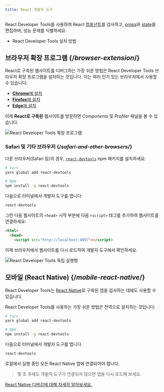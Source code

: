 ```yaml
---
title: React 개발자 도구
---
```


<Intro>

React Developer Tools를 사용하여 React [컴포넌트](/learn/your-first-component)를 검사하고, [props](/learn/passing-props-to-a-component)와 [state](/learn/state-a-components-memory)를 편집하며, 성능 문제를 식별하세요.

</Intro>

<YouWillLearn>

* React Developer Tools 설치 방법

</YouWillLearn>

## 브라우저 확장 프로그램 {/*browser-extension*/}

React로 구축된 웹사이트를 디버그하는 가장 쉬운 방법은 React Developer Tools 브라우저 확장 프로그램을 설치하는 것입니다. 이는 여러 인기 있는 브라우저에서 사용할 수 있습니다:

* [**Chrome**에 설치](https://chrome.google.com/webstore/detail/react-developer-tools/fmkadmapgofadopljbjfkapdkoienihi?hl=en)
* [**Firefox**에 설치](https://addons.mozilla.org/en-US/firefox/addon/react-devtools/)
* [**Edge**에 설치](https://microsoftedge.microsoft.com/addons/detail/react-developer-tools/gpphkfbcpidddadnkolkpfckpihlkkil)

이제 **React로 구축된** 웹사이트를 방문하면 _Components_ 및 _Profiler_ 패널을 볼 수 있습니다.

![React Developer Tools 확장 프로그램](/images/docs/react-devtools-extension.png)

### Safari 및 기타 브라우저 {/*safari-and-other-browsers*/}
다른 브라우저(Safari 등)의 경우, [`react-devtools`](https://www.npmjs.com/package/react-devtools) npm 패키지를 설치하세요:
```bash
# Yarn
yarn global add react-devtools

# Npm
npm install -g react-devtools
```

다음으로 터미널에서 개발자 도구를 엽니다:
```bash
react-devtools
```

그런 다음 웹사이트의 `<head>` 시작 부분에 다음 `<script>` 태그를 추가하여 웹사이트를 연결하세요:
```html {3}
<html>
  <head>
    <script src="http://localhost:8097"></script>
```

이제 브라우저에서 웹사이트를 다시 로드하여 개발자 도구에서 확인하세요.

![React Developer Tools 독립 실행형](/images/docs/react-devtools-standalone.png)

## 모바일 (React Native) {/*mobile-react-native*/}
React Developer Tools는 [React Native](https://reactnative.dev/)로 구축된 앱을 검사하는 데에도 사용할 수 있습니다.

React Developer Tools를 사용하는 가장 쉬운 방법은 전역으로 설치하는 것입니다:
```bash
# Yarn
yarn global add react-devtools

# Npm
npm install -g react-devtools
```

다음으로 터미널에서 개발자 도구를 엽니다.
```bash
react-devtools
```

로컬에서 실행 중인 모든 React Native 앱에 연결되어야 합니다.

> 몇 초 후에도 개발자 도구가 연결되지 않으면 앱을 다시 로드해 보세요.

[React Native 디버깅에 대해 자세히 알아보세요.](https://reactnative.dev/docs/debugging)